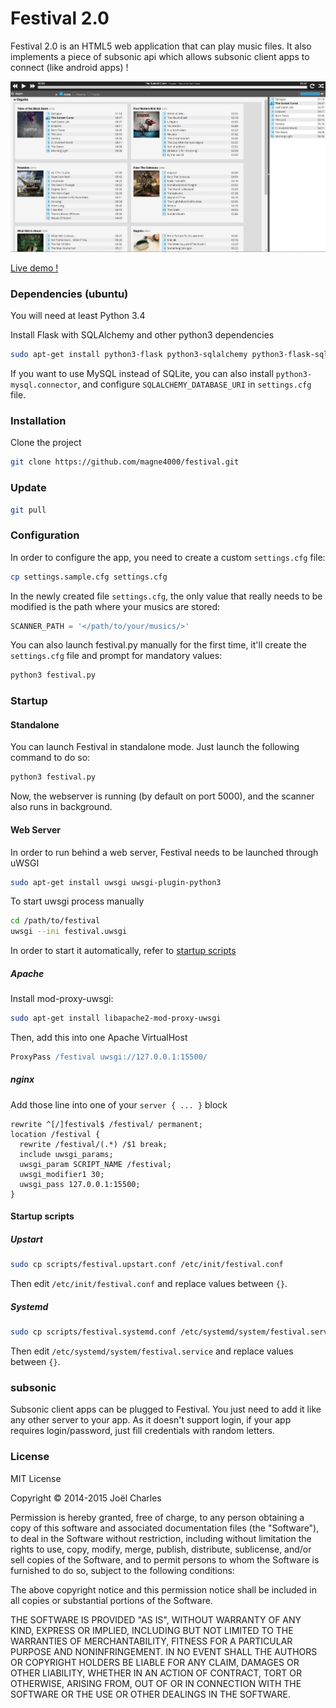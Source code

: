 # Festival 2.0
Festival 2.0 is an HTML5 web application that can play music files.
It also implements a piece of subsonic api which allows subsonic client apps to connect (like android apps) !

![Webmusic screenshot](https://github.com/magne4000/magne4000.github.com/raw/master/images/festival.screen1.jpg)

[Live demo !](http://getonmyhor.se/festival-demo/)

### Dependencies (ubuntu)
You will need at least Python 3.4

Install Flask with SQLAlchemy and other python3 dependencies
```bash
sudo apt-get install python3-flask python3-sqlalchemy python3-flask-sqlalchemy python3-imaging python-urllib3
```
If you want to use MySQL instead of SQLite, you can also install `python3-mysql.connector`, and configure `SQLALCHEMY_DATABASE_URI` in `settings.cfg` file.

### Installation
Clone the project
```bash
git clone https://github.com/magne4000/festival.git
```

### Update
```bash
git pull
```

### Configuration
In order to configure the app, you need to create a custom `settings.cfg` file:
```bash
cp settings.sample.cfg settings.cfg
```
In the newly created file `settings.cfg`, the only value that really needs to be modified is the path where your musics are stored:
```python
SCANNER_PATH = '</path/to/your/musics/>'
```
You can also launch festival.py manually for the first time, it'll create the `settings.cfg` file and prompt for mandatory values:
```bash
python3 festival.py
```

### Startup
#### Standalone
You can launch Festival in standalone mode. Just launch the following command to do so:
```bash
python3 festival.py
```
Now, the webserver is running (by default on port 5000), and the scanner also runs in background.

#### Web Server
In order to run behind a web server, Festival needs to be launched through uWSGI
```bash
sudo apt-get install uwsgi uwsgi-plugin-python3
```

To start uwsgi process manually
```bash
cd /path/to/festival
uwsgi --ini festival.uwsgi
```

In order to start it automatically, refer to [startup scripts](#startup-scripts)

##### Apache
Install mod-proxy-uwsgi:
```bash
sudo apt-get install libapache2-mod-proxy-uwsgi
```

Then, add this into one Apache VirtualHost
```apache
ProxyPass /festival uwsgi://127.0.0.1:15500/
```

##### nginx
Add those line into one of your `server { ... }` block
```nginx
rewrite ^[/]festival$ /festival/ permanent;
location /festival {
  rewrite /festival/(.*) /$1 break;
  include uwsgi_params;
  uwsgi_param SCRIPT_NAME /festival;
  uwsgi_modifier1 30;
  uwsgi_pass 127.0.0.1:15500;
}
```

#### Startup scripts
##### Upstart
```bash
sudo cp scripts/festival.upstart.conf /etc/init/festival.conf
```
Then edit `/etc/init/festival.conf` and replace values between `{}`.

##### Systemd
```bash
sudo cp scripts/festival.systemd.conf /etc/systemd/system/festival.service
```
Then edit `/etc/systemd/system/festival.service` and replace values between `{}`.

### subsonic
Subsonic client apps can be plugged to Festival. You just need to add it like any other server to your app.
As it doesn't support login, if your app requires login/password, just fill credentials with random letters.

### License
MIT License

Copyright © 2014-2015 Joël Charles

Permission is hereby granted, free of charge, to any person obtaining a copy of
this software and associated documentation files (the "Software"), to deal in
the Software without restriction, including without limitation the rights to
use, copy, modify, merge, publish, distribute, sublicense, and/or sell copies
of the Software, and to permit persons to whom the Software is furnished to do
so, subject to the following conditions:

The above copyright notice and this permission notice shall be included in all
copies or substantial portions of the Software.

THE SOFTWARE IS PROVIDED "AS IS", WITHOUT WARRANTY OF ANY KIND, EXPRESS OR
IMPLIED, INCLUDING BUT NOT LIMITED TO THE WARRANTIES OF MERCHANTABILITY,
FITNESS FOR A PARTICULAR PURPOSE AND NONINFRINGEMENT. IN NO EVENT SHALL THE
AUTHORS OR COPYRIGHT HOLDERS BE LIABLE FOR ANY CLAIM, DAMAGES OR OTHER
LIABILITY, WHETHER IN AN ACTION OF CONTRACT, TORT OR OTHERWISE, ARISING FROM,
OUT OF OR IN CONNECTION WITH THE SOFTWARE OR THE USE OR OTHER DEALINGS IN THE
SOFTWARE.
